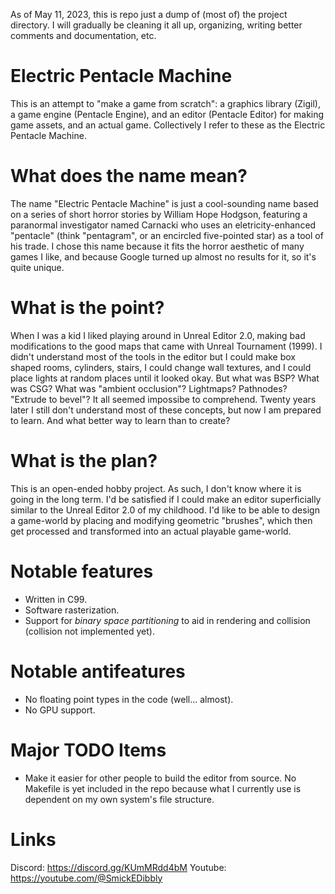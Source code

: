 As of May 11, 2023, this is repo just a dump of (most of) the project directory. I will gradually be cleaning it all up, organizing, writing better comments and documentation, etc.

# Electric Pentacle Machine
This is an attempt to "make a game from scratch": a graphics library (Zigil), a game engine (Pentacle Engine), and an editor (Pentacle Editor) for making game assets, and an actual game. Collectively I refer to these as the Electric Pentacle Machine.

# What does the name mean?
The name "Electric Pentacle Machine" is just a cool-sounding name based on a series of short horror stories by William Hope Hodgson, featuring a paranormal investigator named Carnacki who uses an eletricity-enhanced "pentacle" (think "pentagram", or an encircled five-pointed star) as a tool of his trade. I chose this name because it fits the horror aesthetic of many games I like, and because Google turned up almost no results for it, so it's quite unique.

# What is the point?
When I was a kid I liked playing around in Unreal Editor 2.0, making bad modifications to the good maps that came with Unreal Tournament (1999). I didn't understand most of the tools in the editor but I could make box shaped rooms, cylinders, stairs, I could change wall textures, and I could place lights at random places until it looked okay. But what was BSP? What was CSG? What was "ambient occlusion"? Lightmaps? Pathnodes? "Extrude to bevel"? It all seemed impossibe to comprehend. Twenty years later I still don't understand most of these concepts, but now I am prepared to learn. And what better way to learn than to create? 

# What is the plan?
This is an open-ended hobby project. As such, I don't know where it is going in the long term. I'd be satisfied if I could make an editor superficially similar to the Unreal Editor 2.0 of my childhood. I'd like to be able to design a game-world by placing and modifying geometric "brushes", which then get processed and transformed into an actual playable game-world.

# Notable features
- Written in C99.
- Software rasterization.
- Support for *binary space partitioning* to aid in rendering and collision (collision not implemented yet).

# Notable antifeatures
- No floating point types in the code (well... almost).
- No GPU support.

# Major TODO Items
- Make it easier for other people to build the editor from source. No Makefile is yet included in the repo because what I currently use is dependent on my own system's file structure.

# Links
Discord: https://discord.gg/KUmMRdd4bM
Youtube: https://youtube.com/@SmickEDibbly
